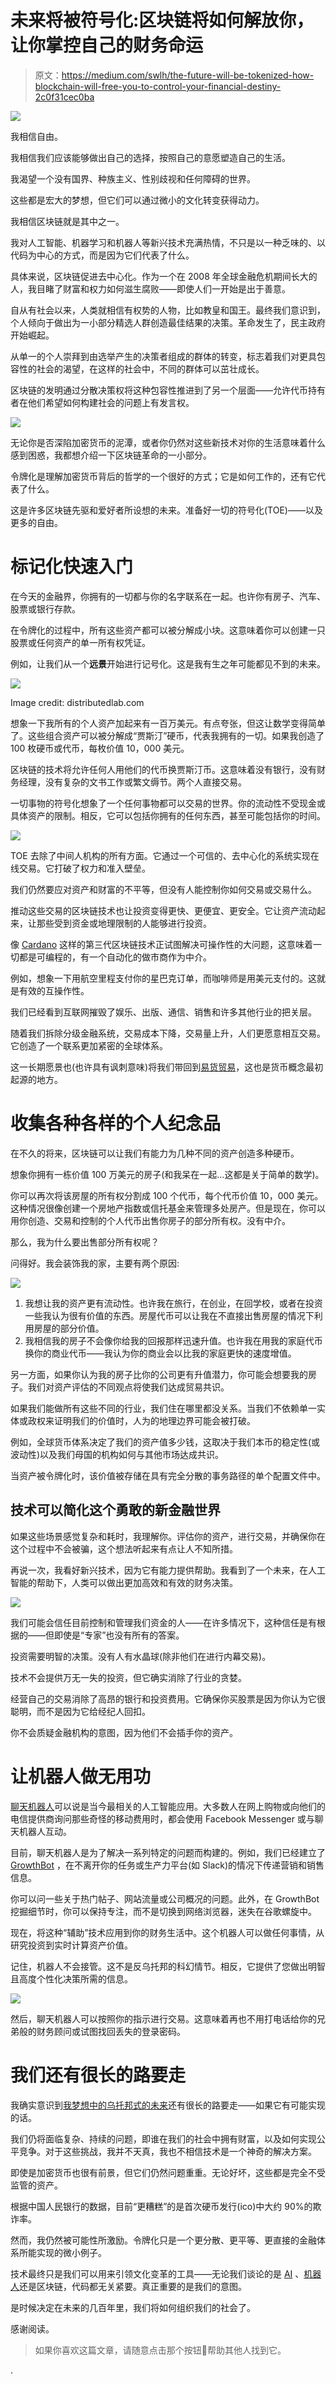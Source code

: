 # 未来将被符号化:区块链将如何解放你，让你掌控自己的财务命运

> 原文：<https://medium.com/swlh/the-future-will-be-tokenized-how-blockchain-will-free-you-to-control-your-financial-destiny-2c0f31cec0ba>

![](img/7f0eb6b4c625668f3d36b35895769efd.png)

我相信自由。

我相信我们应该能够做出自己的选择，按照自己的意愿塑造自己的生活。

我渴望一个没有国界、种族主义、性别歧视和任何障碍的世界。

这些都是宏大的梦想，但它们可以通过微小的文化转变获得动力。

我相信区块链就是其中之一。

我对人工智能、机器学习和机器人等新兴技术充满热情，不只是以一种乏味的、以代码为中心的方式，而是因为它们代表了什么。

具体来说，区块链促进去中心化。作为一个在 2008 年全球金融危机期间长大的人，我目睹了财富和权力如何滋生腐败——即使人们一开始是出于善意。

自从有社会以来，人类就相信有权势的人物，比如教皇和国王。最终我们意识到，个人倾向于做出为一小部分精选人群创造最佳结果的决策。革命发生了，民主政府开始崛起。

从单一的个人崇拜到由选举产生的决策者组成的群体的转变，标志着我们对更具包容性的社会的渴望，在这样的社会中，不同的群体可以茁壮成长。

区块链的发明通过分散决策权将这种包容性推进到了另一个层面——允许代币持有者在他们希望如何构建社会的问题上有发言权。

![](img/8b07ef8fedc2bfddeb3b21146ca99556.png)

无论你是否深陷加密货币的泥潭，或者你仍然对这些新技术对你的生活意味着什么感到困惑，我都想介绍一下区块链革命的一小部分。

令牌化是理解加密货币背后的哲学的一个很好的方式；它是如何工作的，还有它代表了什么。

这是许多区块链先驱和爱好者所设想的未来。准备好一切的符号化(TOE)——以及更多的自由。

# **标记化快速入门**

在今天的金融界，你拥有的一切都与你的名字联系在一起。也许你有房子、汽车、股票或银行存款。

在令牌化的过程中，所有这些资产都可以被分解成小块。这意味着你可以创建一只股票或任何资产的单一所有权凭证。

例如，让我们从一个**远景**开始进行记号化。这是我有生之年可能都见不到的未来。

![](img/036fb2878c14a3348bf4e71034ffd4a4.png)

Image credit: distributedlab.com

想象一下我所有的个人资产加起来有一百万美元。有点夸张，但这让数学变得简单了。这些组合资产可以被分解成“贾斯汀”硬币，代表我拥有的一切。如果我创造了 100 枚硬币或代币，每枚价值 10，000 美元。

区块链的技术将允许任何人用他们的代币换贾斯汀币。这意味着没有银行，没有财务经理，没有复杂的文书工作或繁文缛节。两个人直接交易。

一切事物的符号化想象了一个任何事物都可以交易的世界。你的流动性不受现金或具体资产的限制。相反，它可以包括你拥有的任何东西，甚至可能包括你的时间。

![](img/0ff6cf134dd0f0750261df78b45d5f20.png)

TOE 去除了中间人机构的所有方面。它通过一个可信的、去中心化的系统实现在线交易。它打破了权力和准入壁垒。

我们仍然要应对资产和财富的不平等，但没有人能控制你如何交易或交易什么。

推动这些交易的区块链技术也让投资变得更快、更便宜、更安全。它让资产流动起来，让那些受到资金或地理限制的人能够进行投资。

像 [Cardano](https://www.cardano.org/en/home/) 这样的第三代区块链技术正试图解决可操作性的大问题，这意味着一切都是可编程的，有一个自动化的做市商作为中介。

例如，想象一下用航空里程支付你的星巴克订单，而咖啡师是用美元支付的。这就是有效的互操作性。

我们已经看到互联网摧毁了娱乐、出版、通信、销售和许多其他行业的把关层。

随着我们拆除分级金融系统，交易成本下降，交易量上升，人们更愿意相互交易。它创造了一个联系更加紧密的全球体系。

这一长期愿景也(也许具有讽刺意味)将我们带回到[易货贸易](https://www.telegraph.co.uk/finance/businessclub/money/11174013/The-history-of-money-from-barter-to-bitcoin.html)，这也是货币概念最初起源的地方。

# **收集各种各样的个人纪念品**

在不久的将来，区块链可以让我们有能力为几种不同的资产创造多种硬币。

想象你拥有一栋价值 100 万美元的房子(和我呆在一起…这都是关于简单的数学)。

你可以再次将该房屋的所有权分割成 100 个代币，每个代币价值 10，000 美元。这种情况很像创建一个房地产指数或信托基金来管理多处房产。但是现在，你可以用你创造、交易和控制的个人代币出售你房子的部分所有权。没有中介。

那么，我为什么要出售部分所有权呢？

问得好。我会装饰我的家，主要有两个原因:

![](img/ba9b996b25ef0cf5ad89eb59c10e6a67.png)

1.  我想让我的资产更有流动性。也许我在旅行，在创业，在回学校，或者在投资一些我认为很有价值的东西。房屋代币可以让我在不直接出售房屋的情况下利用房屋的部分价值。
2.  我相信我的房子不会像你给我的回报那样迅速升值。也许我在用我的家庭代币换你的商业代币——我认为你的商业会以比我的家庭更快的速度增值。

另一方面，如果你认为我的房子比你的公司更有升值潜力，你可能会想要我的房子。我们对资产评估的不同观点将使我们达成贸易共识。

如果我们能做所有这些不同的行业，我们住在哪里都没关系。当我们不依赖单一实体或政权来证明我们的价值时，人为的地理边界可能会被打破。

例如，全球货币体系决定了我们的资产值多少钱，这取决于我们本币的稳定性(或波动性)以及我们母国的机构如何与其他市场达成共识。

当资产被令牌化时，该价值被存储在具有完全分散的事务路径的单个配置文件中。

## **技术可以简化这个勇敢的新金融世界**

如果这些场景感觉复杂和耗时，我理解你。评估你的资产，进行交易，并确保你在这个过程中不会被骗，这个想法听起来有点让人不知所措。

再说一次，我看好新兴技术，因为它有能力提供帮助。我看到了一个未来，在人工智能的帮助下，人类可以做出更加高效和有效的财务决策。

![](img/58e6d13df467be2bc24101a62f1dabc6.png)

我们可能会信任目前控制和管理我们资金的人——在许多情况下，这种信任是有根据的——但即使是“专家”也没有所有的答案。

投资需要明智的决策。没有人有水晶球(除非他们在进行内幕交易)。

技术不会提供万无一失的投资，但它确实消除了行业的贪婪。

经营自己的交易消除了高昂的银行和投资费用。它确保你买股票是因为你认为它很聪明，而不是因为它给经纪人回扣。

你不会质疑金融机构的意图，因为他们不会插手你的资产。

# **让机器人做无用功**

[聊天机器人](https://www.hubspot.com/stories/chatbot-marketing-future)可以说是当今最相关的人工智能应用。大多数人在网上购物或向他们的电信提供商询问那些奇怪的移动费用时，都会使用 Facebook Messenger 或与聊天机器人互动。

目前，聊天机器人是为了解决一系列特定的问题而构建的。例如，我们已经建立了 [GrowthBot](https://growthbot.org/) ，在不离开你的任务或生产力平台(如 Slack)的情况下传递营销和销售信息。

你可以问一些关于热门帖子、网站流量或公司概况的问题。此外，在 GrowthBot 挖掘细节时，你可以保持专注，而不是切换到网络浏览器，迷失在谷歌螺旋中。

现在，将这种“辅助”技术应用到你的财务生活中。这个机器人可以做任何事情，从研究投资到实时计算资产价值。

记住，机器人不会接管。这不是反乌托邦的科幻情节。相反，它提供了您做出明智且高度个性化决策所需的信息。

![](img/f3fca7c9928e4a8ee02962c267e7f4a8.png)

然后，聊天机器人可以按照你的指示进行交易。这意味着再也不用打电话给你的兄弟般的财务顾问或试图找回丢失的登录密码。

# 我们还有很长的路要走

我确实意识到[我梦想中的乌托邦式的未来](https://blog.growthbot.org/what-does-a-future-with-no-jobs-look-like)还有很长的路要走——如果它有可能实现的话。

我们仍将面临复杂、持续的问题，即谁在我们的社会中拥有财富，以及如何实现公平竞争。对于这些挑战，我并不天真，我也不相信技术是一个神奇的解决方案。

即使是加密货币也很有前景，但它们仍然问题重重。无论好坏，这些都是完全不受监管的资产。

根据中国人民银行的数据，目前“更糟糕”的是首次硬币发行(ico)中大约 90%的欺诈率。

然而，我仍然被可能性所激励。令牌化只是一个更分散、更平等、更直接的金融体系所能实现的微小例子。

技术最终只是我们可以用来引领文化变革的工具——无论我们谈论的是 [AI](https://blog.growthbot.org/the-samantha-effect-a-closer-look-into-the-future-of-bots) 、[机器人](https://blog.growthbot.org/how-we-are-getting-105k-people-to-use-our-chatbot)还是区块链，代码都无关紧要。真正重要的是我们的意图。

是时候决定在未来的几百年里，我们将如何组织我们的社会了。

感谢阅读。

> 如果你喜欢这篇文章，请随意点击那个按钮👏帮助其他人找到它。

.